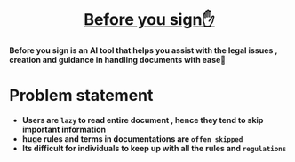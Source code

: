 <h1 align="center"   style="border-bottom: none">
    <b>
        <a href="https://before-you-sign-it.vercel.app/">Before you sign✋</a><br>
</h1>

Before you sign is an AI tool that helps you assist with the legal issues , creation and guidance in handling documents with ease🤩
# Problem statement
- Users are `lazy` to read entire document , hence they tend to skip important information
- huge rules and terms in documentations are `offen skipped`
- Its difficult for individuals to keep up with all the rules and `regulations`
